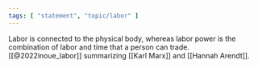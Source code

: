 ```yaml
---
tags: [ "statement", "topic/labor" ]
---
```


Labor is connected to the physical body, whereas labor power is the combination of labor and time that a person can trade. [[@2022inoue_labor]] summarizing [[Karl Marx]] and [[Hannah Arendt]].
